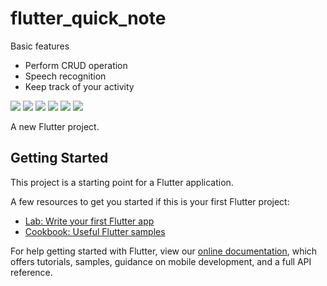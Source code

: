 # flutter_quick_note

Basic features
- Perform CRUD operation
- Speech recognition
- Keep track of your activity

![](screenshot/intropage.png)
![](screenshot/addtaskpage.png)
![](screenshot/drawer.png)
![](screenshot/notepage.png)
![](screenshot/todopage.png)
![](screenshot/noteDetailpage.png)

A new Flutter project.
## Getting Started

This project is a starting point for a Flutter application.

A few resources to get you started if this is your first Flutter project:

- [Lab: Write your first Flutter app](https://flutter.dev/docs/get-started/codelab)
- [Cookbook: Useful Flutter samples](https://flutter.dev/docs/cookbook)

For help getting started with Flutter, view our
[online documentation](https://flutter.dev/docs), which offers tutorials,
samples, guidance on mobile development, and a full API reference.
